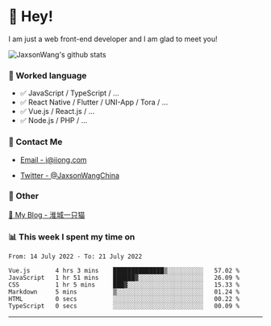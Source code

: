 # 👋 Hey!

I am just a web front-end developer and I am glad to meet you!

![JaxsonWang's github stats](https://github-readme-stats.vercel.app/api?username=JaxsonWang&&show_icons=true&&title_color=1abc9c&&icon_color=1abc9c)


### 📝 Worked language

- ✅ JavaScript / TypeScript / ...
- ✅ React Native / Flutter / UNI-App / Tora / ...
- ✅ Vue.js / React.js / ...
- ✅ Node.js / PHP / ...

### 📮 Contact Me

- [Email - i@iiong.com](mailto:i@iiong.com)

- [Twitter - @JaxsonWangChina](https://twitter.com/JaxsonWangChina)

### 🤪 Other

[📌 My Blog - 淮城一只猫](https://iiong.com)

### 📊 This week I spent my time on

<!--START_SECTION:waka-->

```text
From: 14 July 2022 - To: 21 July 2022

Vue.js       4 hrs 3 mins    ██████████████▒░░░░░░░░░░   57.02 %
JavaScript   1 hr 51 mins    ██████▓░░░░░░░░░░░░░░░░░░   26.09 %
CSS          1 hr 5 mins     ███▓░░░░░░░░░░░░░░░░░░░░░   15.33 %
Markdown     5 mins          ▒░░░░░░░░░░░░░░░░░░░░░░░░   01.24 %
HTML         0 secs          ░░░░░░░░░░░░░░░░░░░░░░░░░   00.22 %
TypeScript   0 secs          ░░░░░░░░░░░░░░░░░░░░░░░░░   00.09 %
```

<!--END_SECTION:waka-->

---
